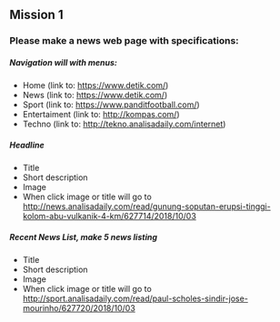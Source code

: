 ## Mission 1

### Please make a news web page with specifications:
##### Navigation will with menus:
- Home (link to: https://www.detik.com/)
- News (link to: https://www.detik.com/)
- Sport (link to: https://www.panditfootball.com/)
- Entertaiment (link to: http://kompas.com/)
- Techno (link to: http://tekno.analisadaily.com/internet)

##### Headline
- Title
- Short description
- Image
- When click image or title will go to http://news.analisadaily.com/read/gunung-soputan-erupsi-tinggi-kolom-abu-vulkanik-4-km/627714/2018/10/03
##### Recent News List, make 5 news listing 
- Title
- Short description
- Image
- When click image or title will go to http://sport.analisadaily.com/read/paul-scholes-sindir-jose-mourinho/627720/2018/10/03
